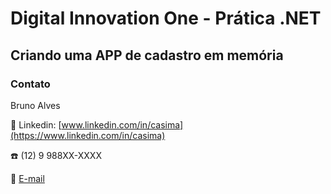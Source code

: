 # Digital Innovation One - Prática .NET

## Criando uma APP de cadastro em memória

### Contato

Bruno Alves

:link: Linkedin:  [www.linkedin.com/in/casima](https://www.linkedin.com/in/casima)

:phone: (12) 9 988XX-XXXX

:email: 
[E-mail](brunoabcx@gmail.com)

